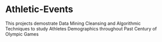 # Athletic-Events
This projects demostrate Data Mining Cleansing and Algorithmic Techniques to study Athletes Demographics throughout Past Century of Olympic Games
